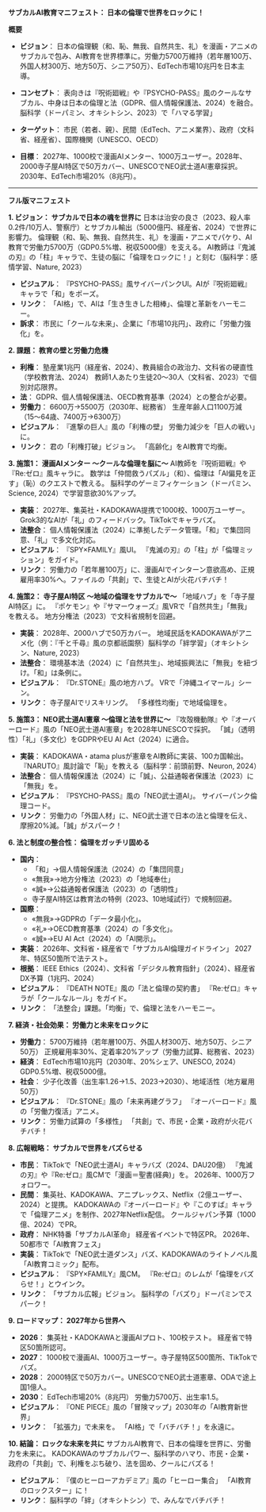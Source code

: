 **サブカルAI教育マニフェスト：
日本の倫理で世界をロックに！**

**概要**
- **ビジョン**：
日本の倫理観（和、恥、無我、自然共生、礼）を漫画・アニメのサブカルで包み、AI教育を世界標準に。労働力5700万維持（若年層100万、外国人材300万、地方50万、シニア50万）、EdTech市場10兆円を日本主導。

- **コンセプト**：
表向きは『呪術廻戦』や『PSYCHO-PASS』風のクールなサブカル、中身は日本の倫理と法（GDPR、個人情報保護法、2024）を融合。
脳科学（ドーパミン、オキシトシン、2023）で「ハマる学習」

- **ターゲット**：
市民（若者、親）、民間（EdTech、アニメ業界）、政府（文科省、経産省）、国際機関（UNESCO、OECD）

- **目標**：
2027年、1000校で漫画AIメンター、1000万ユーザー。2028年、2000寺子屋AI特区で50万カバー、UNESCOでNEO武士道AI憲章採択。2030年、EdTech市場20%（8兆円）。

---

**フル版マニフェスト**

**1. ビジョン：
サブカルで日本の魂を世界に**
日本は治安の良さ（2023、殺人率0.2件/10万人、警察庁）とサブカル輸出（5000億円、経産省、2024）で世界に影響力。
倫理観（和、恥、無我、自然共生、礼）を漫画・アニメでパケり、AI教育で労働力5700万（GDP0.5%増、税収5000億）を支える。
AI教師は『鬼滅の刃』の「柱」キャラで、生徒の脳に「倫理をロックに！」と刻む（脳科学：感情学習、Nature, 2023）
- **ビジュアル**：
『PSYCHO-PASS』風サイバーパンクUI。AIが『呪術廻戦』キャラで「和」をポーズ。
- **リンク**：
「AI格」で、AIは「生き生きした相棒」、倫理と革新をハーモニー。
- **訴求**：
市民に「クールな未来」、企業に「市場10兆円」、政府に「労働力強化」を。

**2. 課題：
教育の壁と労働力危機**
- **利権**：
塾産業1兆円（経産省、2024）、教員組合の政治力、文科省の硬直性（学校教育法、2024）
教師1人あたり生徒20〜30人（文科省、2023）で個別対応限界。
- **法**：
GDPR、個人情報保護法、OECD教育基準（2024）との整合が必要。
- **労働力**：
6600万→5500万（2030年、総務省）
生産年齢人口1100万減（15〜64歳、7400万→6300万）
- **ビジュアル**：
『進撃の巨人』風の「利権の壁」
労働力減少を「巨人の戦い」に。
- **リンク**：
君の「利権打破」ビジョン。
「高齢化」をAI教育で均衡。

**3. 施策1：
漫画AIメンター
～クールな倫理を脳に～**
AI教師を『呪術廻戦』や『Re:ゼロ』風キャラに。
数学は「仲間救うパズル」（和）、倫理は「AI偏見を正す」（恥）のクエストで教える。
脳科学のゲーミフィケーション（ドーパミン、Science, 2024）で学習意欲30%アップ。
- **実装**：
2027年、集英社・KADOKAWA提携で1000校、1000万ユーザー。Grok3的なAIが「礼」のフィードバック。TikTokでキャラバズ。
- **法整合**：
個人情報保護法（2024）に準拠したデータ管理。「和」で集団同意、「礼」で多文化対応。
- **ビジュアル**：
『SPY×FAMILY』風UI。
『鬼滅の刃』の「柱」が「倫理ミッション」をガイド。
- **リンク**：
労働力の「若年層100万」に、漫画AIでインターン意欲高め、正規雇用率30%へ。ファイルの「共創」で、生徒とAIが火花バチバチ！

**4. 施策2：
寺子屋AI特区
～地域の倫理をサブカルで～**
「地域ハブ」を「寺子屋AI特区」に。
『ポケモン』や『サマーウォーズ』風VRで「自然共生」「無我」を教える。
地方分権法（2023）で文科省規制を回避。
- **実装**：
2028年、2000ハブで50万カバー。
地域民話をKADOKAWAがアニメ化（例：『千と千尋』風の京都祇園祭）脳科学の「絆学習」（オキシトシン、Nature, 2023）
- **法整合**：
環境基本法（2024）に「自然共生」、地域振興法に「無我」を紐づけ。「和」は条例に。
- **ビジュアル**：
『Dr.STONE』風の地方ハブ。
VRで「沖縄ユイマール」シーン。
- **リンク**：
寺子屋AIでリスキリング。
「多様性均衡」で地域倫理を。

**5. 施策3：
NEO武士道AI憲章
～倫理と法を世界に～**
『攻殻機動隊』や『オーバーロード』風の「NEO武士道AI憲章」を2028年UNESCOで採択。
「誠」（透明性）「礼」（多文化）をGDPRやEU AI Act（2024）に適合。
- **実装**：
KADOKAWA・atama plusが憲章をAI教師に実装、100カ国輸出。
『NARUTO』風討論で「恥」を教える（脳科学：前頭前野、Neuron, 2024）
- **法整合**：
個人情報保護法（2024）に「誠」、公益通報者保護法（2023）に「無我」を。
- **ビジュアル**：
『PSYCHO-PASS』風の「NEO武士道AI」。
サイバーパンク倫理コード。
- **リンク**：
労働力の「外国人材」に、NEO武士道で日本の法と倫理を伝え、摩擦20%減。「誠」がスパーク！

**6. 法と制度の整合性：
倫理をガッチリ固める**
- **国内**：
  - 「和」→個人情報保護法（2024）の「集団同意」
  - «無我»→地方分権法（2023）の「地域奉仕」
  - «誠»→公益通報者保護法（2023）の「透明性」
  - 寺子屋AI特区は教育法の特例（2023、10地域試行）で規制回避。
- **国際**：
  - «無我»→GDPRの「データ最小化」。
  - «礼»→OECD教育基準（2024）の「多文化」。
  - «誠»→EU AI Act（2024）の「AI開示」。
- **実装**：
2026年、文科省・経産省で「サブカルAI倫理ガイドライン」
2027年、特区50箇所で法テスト。
- **根拠**：
IEEE Ethics（2024）、文科省「デジタル教育指針」（2024）、経産省DX予算（1兆円、2024）
- **ビジュアル**：
『DEATH NOTE』風の「法と倫理の契約書」
『Re:ゼロ』キャラが「クールなルール」をガイド。
- **リンク**：
「法整合」課題。「均衡」で、倫理と法をハーモニー。

**7. 経済・社会効果：
労働力と未来をロックに**
- **労働力**：
5700万維持（若年層100万、外国人材300万、地方50万、シニア50万）
正規雇用率30%、定着率20%アップ（労働力試算、総務省、2023）
- **経済**：
EdTech市場10兆円（2030年、20%シェア、UNESCO, 2024）GDP0.5%増、税収5000億。
- **社会**：
少子化改善（出生率1.26→1.5、2023→2030）、地域活性（地方雇用50万）
- **ビジュアル**：
『Dr.STONE』風の「未来再建グラフ」
『オーバーロード』風の「労働力復活」アニメ。
- **リンク**：
労働力試算の「多様性」
「共創」で、市民・企業・政府が火花バチバチ！

**8. 広報戦略：
サブカルで世界をバズらせる**
- **市民**：
TikTokで「NEO武士道AI」キャラバズ（2024、DAU20億）
『鬼滅の刃』や『Re:ゼロ』風CMで「漫画＝聖書(経典)」を。
2026年、1000万フォロワー。
- **民間**：
集英社、KADOKAWA、アニプレックス、Netflix（2億ユーザー、2024）と提携。
KADOKAWAの『オーバーロード』や『このすば』キャラで「倫理アニメ」を制作、2027年Netflix配信。
クールジャパン予算（1000億、2024）でPR。
- **政府**：
NHK特番「サブカルAI革命」
経産省イベントで特区PR。
2026年、50都市で「AI教育フェス」
- **実装**：
TikTokで「NEO武士道ダンス」バズ、KADOKAWAのライトノベル風「AI教育コミック」配布。
- **ビジュアル**：
『SPY×FAMILY』風CM。
『Re:ゼロ』のレムが「倫理をバズらせ！」とウインク。
- **リンク**：
「サブカル広報」ビジョン。
脳科学の「バズり」ドーパミンでスパーク！

**9. ロードマップ：
2027年から世界へ**
- **2026**：
集英社・KADOKAWAと漫画AIプロト、100校テスト。
経産省で特区50箇所認可。
- **2027**：
1000校で漫画AI、1000万ユーザー。寺子屋特区500箇所、TikTokでバズ。
- **2028**：
2000特区で50万カバー。UNESCOでNEO武士道憲章、ODAで途上国1億人。
- **2030**：
EdTech市場20%（8兆円）
労働力5700万、出生率1.5。
- **ビジュアル**：
『ONE PIECE』風の「冒険マップ」2030年の「AI教育新世界」
- **リンク**：
「拡張力」で未来を。
「AI格」で「バチバチ！」を永遠に。

**10. 結論：
ロックな未来を共に**
サブカルAI教育で、日本の倫理を世界に、労働力を未来に。
KADOKAWAのサブカルパワー、脳科学のハマり、市民・企業・政府の「共創」で、利権をぶち破り、法を固め、クールにバズる！
- **ビジュアル**：
『僕のヒーローアカデミア』風の「ヒーロー集合」
「AI教育のロックスター」に！
- **リンク**：
脳科学の「絆」（オキシトシン）で、みんなでバチバチ！